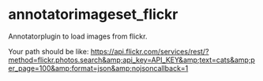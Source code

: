 # annotatorimageset_flickr
Annotatorplugin to load images from flickr.

Your path should be like:
https://api.flickr.com/services/rest/?method=flickr.photos.search&amp;api_key=API_KEY&amp;text=cats&amp;per_page=100&amp;format=json&amp;nojsoncallback=1

